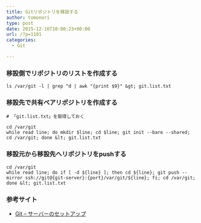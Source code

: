 ```yaml
---
title: Gitリポジトリを移設する
author: tomonori
type: post
date: 2015-12-16T10:00:23+00:00
url: /?p=1101
categories:
  - Git

---
```

### 移設側でリポジトリのリストを作成する

```:bash
ls /var/git -l | grep ^d | awk "{print $9}" &gt; git.list.txt
```

### 移設先で共有ベアリポジトリを作成する

```:bash
# 「git.list.txt」を取得しておく

cd /var/git
while read line; do mkdir $line; cd $line; git init --bare --shared; cd /var/git; done &lt; git.list.txt
```

### 移設元から移設先へリポジトリをpushする

```:bash
cd /var/git
while read line; do if [ -d ${line} ]; then cd ${line}; git push --mirror ssh://git@{git-server}:{port}/var/git/${line}; fi; cd /var/git; done &lt; git.list.txt
```

### 参考サイト

  * [Git &#8211; サーバーのセットアップ][1]

 [1]: https://git-scm.com/book/ja/v1/Git-%E3%82%B5%E3%83%BC%E3%83%90%E3%83%BC-%E3%82%B5%E3%83%BC%E3%83%90%E3%83%BC%E3%81%AE%E3%82%BB%E3%83%83%E3%83%88%E3%82%A2%E3%83%83%E3%83%97